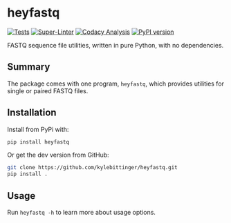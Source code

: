 # heyfastq

<!-- Badges start -->
[![Tests](https://github.com/kylebittinger/heyfastq/actions/workflows/tests.yml/badge.svg)](https://github.com/kylebittinger/heyfastq/actions/workflows/tests.yml)
[![Super-Linter](https://github.com/kylebittinger/heyfastq/actions/workflows/linter.yml/badge.svg)](https://github.com/kylebittinger/heyfastq/actions/workflows/linter.yml)
[![Codacy Analysis](https://github.com/kylebittinger/heyfastq/actions/workflows/codacy-analysis.yml/badge.svg)](https://github.com/kylebittinger/heyfastq/actions/workflows/codacy-analysis.yml)
[![PyPI version](https://badge.fury.io/py/heyfastq.svg)](https://pypi.org/project/heyfastq/)
<!-- Badges end -->

FASTQ sequence file utilities, written in pure Python, with no
dependencies.

## Summary

The package comes with one program, `heyfastq`, which provides
utilities for single or paired FASTQ files.

## Installation

Install from PyPi with:

```bash
pip install heyfastq
```

Or get the dev version from GitHub:

```bash
git clone https://github.com/kylebittinger/heyfastq.git
pip install .
```

## Usage

Run `heyfastq -h` to learn more about usage options.